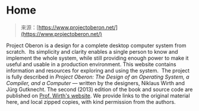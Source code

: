 <!--yml
category: 未分类
date: 2024-05-29 13:20:25
-->

# Home

> 来源：[https://www.projectoberon.net/](https://www.projectoberon.net/)

Project Oberon is a design for a complete desktop computer system from scratch.  Its simplicity and clarity enables a single person to know and implement the whole system, while still providing enough power to make it useful and usable in a production environment. This website contains information and resources for exploring and using the system.  The project is fully described in *Project Oberon: The Design of an Operating System, a Compiler, and a Computer* — written by the designers, Niklaus Wirth and Jürg Gutknecht. The second (2013) edition of the book and source code are published on [Prof. Wirth's website](http://www.inf.ethz.ch/personal/wirth/). We provide links to the original material here, and local zipped copies, with kind permission from the authors.